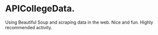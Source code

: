 # APICollegeData. 

Using Beautiful Soup and scraping data in the web.
Nice and fun. Highly recommended activity.
